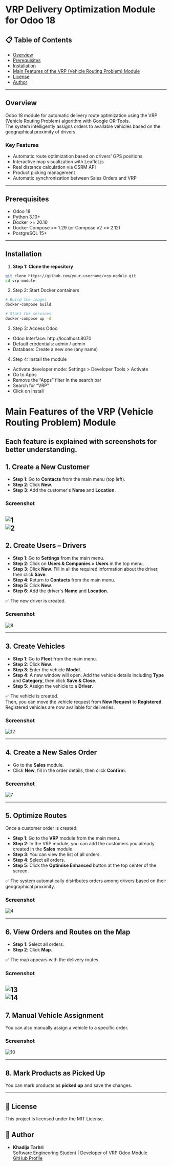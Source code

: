 # VRP Delivery Optimization Module for Odoo 18

## 📋 Table of Contents
- [Overview](#overview)
- [Prerequisites](#prerequisites)
- [Installation](#installation)
- [Main Features of the VRP (Vehicle Routing Problem) Module](#main-features-of-the-vrp-(vehicle-routing-problem)-module)
- [License ](#license)
- [Author](#author)

---

## Overview
Odoo 18 module for automatic delivery route optimization using the VRP (Vehicle Routing Problem) algorithm with Google OR-Tools.  
The system intelligently assigns orders to available vehicles based on the geographical proximity of drivers.

### Key Features
- Automatic route optimization based on drivers’ GPS positions  
- Interactive map visualization with Leaflet.js  
- Real distance calculation via OSRM API  
- Product picking management  
- Automatic synchronization between Sales Orders and VRP  

---

## Prerequisites
- Odoo 18  
- Python 3.10+  
- Docker >= 20.10  
- Docker Compose >= 1.29 (or Compose v2 >= 2.12)  
- PostgreSQL 15+  

---

## Installation

1. **Step 1: Clone the repository**
```bash
git clone https://github.com/your-username/vrp-module.git
cd vrp-module
```


2. Step 2: Start Docker containers
```bash
# Build the images
docker-compose build

# Start the services
docker-compose up -d

```

3. Step 3: Access Odoo
- Odoo Interface: http://localhost:8070
- Default credentials: admin / admin
- Database: Create a new one (any name)

4. Step 4: Install the module
- Activate developer mode: Settings > Developer Tools > Activate
- Go to Apps
- Remove the “Apps” filter in the search bar
- Search for “VRP”
- Click on Install


# Main Features of the VRP (Vehicle Routing Problem) Module

Each feature is explained with screenshots for better understanding.
---

## 1. Create a New Customer
- **Step 1**: Go to **Contacts** from the main menu (top left).  
- **Step 2**: Click **New**.  
- **Step 3**: Add the customer's **Name** and **Location**.  

### Screenshot
![1](VRPModuleScreens/Customer1.2.png)  
![2](VRPModuleScreens/CustomerFromContact.png)  
---

## 2. Create Users – Drivers
- **Step 1**: Go to **Settings** from the main menu.  
- **Step 2**: Click on **Users & Companies > Users** in the top menu.  
- **Step 3**: Click **New**. Fill in all the required information about the driver, then click **Save**.  
- **Step 4**: Return to **Contacts** from the main menu.  
- **Step 5**: Click **New**.  
- **Step 6**: Add the driver's **Name** and **Location**.  

✅ The new driver is created.  

### Screenshot
![8](VRPModuleScreens/driver1user1fromSettings.png)  

---

## 3. Create Vehicles
- **Step 1**: Go to **Fleet** from the main menu.  
- **Step 2**: Click **New**.  
- **Step 3**: Enter the vehicle **Model**.  
- **Step 4**: A new window will open. Add the vehicle details including **Type** and **Category**, then click **Save & Close**.  
- **Step 5**: Assign the vehicle to a **Driver**.  

✅ The vehicle is created.  
Then, you can move the vehicle request from **New Request** to **Registered**.  
Registered vehicles are now available for deliveries.  

### Screenshot
![12](VRPModuleScreens/vehiculesFromFleet.png)  

---

## 4. Create a New Sales Order
- Go to the **Sales** module.  
- Click **New**, fill in the order details, then click **Confirm**.  

### Screenshot
![7](VRPModuleScreens/creatinganorder.png)  

---

## 5. Optimize Routes
Once a customer order is created:  
- **Step 1**: Go to the **VRP** module from the main menu.  
- **Step 2**: In the VRP module, you can add the customers you already created in the **Sales** module.  
- **Step 3**: You can view the list of all orders.  
- **Step 4**: Select all orders.  
- **Step 5**: Click the **Optimise Enhanced** button at the top center of the screen.  

✅ The system automatically distributes orders among drivers based on their geographical proximity.  

### Screenshot
![4](VRPModuleScreens/TheOptimizationOutput.png)  

---

## 6. View Orders and Routes on the Map
- **Step 1**: Select all orders.  
- **Step 2**: Click **Map**.  

✅ The map appears with the delivery routes.  

### Screenshot
![13](VRPModuleScreens/map1.png)  
![14](VRPModuleScreens/map2.png)  
---

## 7. Manual Vehicle Assignment
You can also manually assign a vehicle to a specific order.  

### Screenshot
![10](VRPModuleScreens/manualAssignment.png)  

---

## 8. Mark Products as Picked Up
You can mark products as **picked up** and save the changes.  

---

## 📜 License
This project is licensed under the MIT License.

## 👩 Author
- **Khadija Tarhri**  
  Software Engineering Student | Developer of VRP Odoo Module  
  [GitHub Profile](https://github.com/khadijatarhri)



